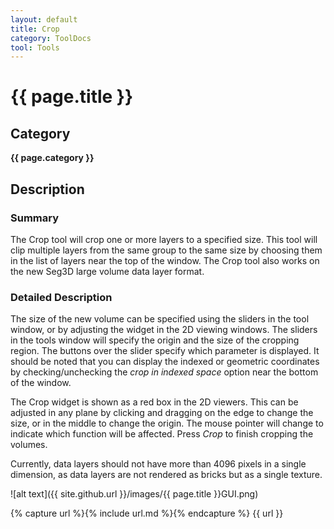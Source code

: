 ```yaml
---
layout: default
title: Crop
category: ToolDocs 
tool: Tools
---
```


# {{ page.title }}

## Category

**{{ page.category }}**

## Description

### Summary

The Crop tool will crop one or more layers to a specified size. This tool will clip multiple layers from the same group to the same size by choosing them in the list of layers near the top of the window. The Crop tool also works on the new Seg3D large volume data layer format. 

### Detailed Description

The size of the new volume can be specified using the sliders in the tool window, or by adjusting the widget in the 2D viewing windows. The sliders in the tools window will specify the origin and the size of the cropping region. The buttons over the slider specify which parameter is displayed. It should be noted that you can display the indexed or geometric coordinates by checking/unchecking the *crop in indexed space* option near the bottom of the window.

The Crop widget is shown as a red box in the 2D viewers. This can be adjusted in any plane by clicking and dragging on the edge to change the size, or in the middle to change the origin. The mouse pointer will change to indicate which function will be affected. Press *Crop* to finish cropping the volumes. 

Currently, data layers should not have more than 4096 pixels in a single dimension, as data layers are not rendered as bricks but as a single texture.  

![alt text]({{ site.github.url }}/images/{{ page.title }}GUI.png)

{% capture url %}{% include url.md %}{% endcapture %}
{{ url }}
